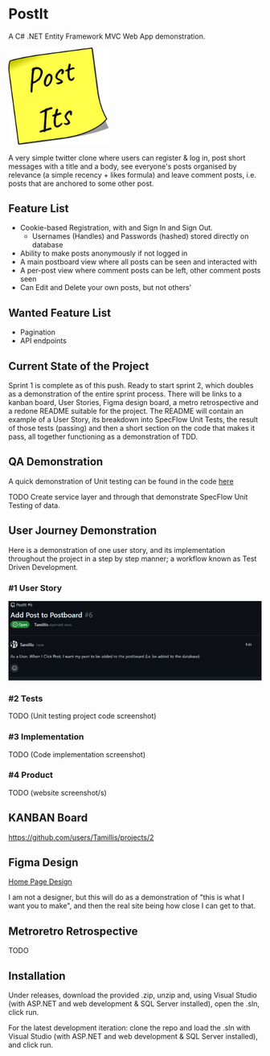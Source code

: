 # PostIt
A C# .NET Entity Framework MVC Web App demonstration.

<img src="./PostItDemo/wwwroot/Assets//PostItsLogo.png" style="margin:0px 0px auto:" width="200px"/>

A very simple twitter clone where users can register & log in, post short messages with a title and a body, see everyone's posts organised by relevance (a simple recency + likes formula) and leave comment posts, i.e. posts that are anchored to some other post.

## Feature List
- Cookie-based Registration, with and Sign In and Sign Out.
  - Usernames (Handles) and Passwords (hashed) stored directly on database
- Ability to make posts anonymously if not logged in
- A main postboard view where all posts can be seen and interacted with
- A per-post view where comment posts can be left, other comment posts seen
- Can Edit and Delete your own posts, but not others'

## Wanted Feature List
- Pagination
- API endpoints

## Current State of the Project
Sprint 1 is complete as of this push. Ready to start sprint 2, which doubles as a demonstration of the entire sprint process. There will be links to a kanban board, User Stories, Figma design board, a metro retrospective and a redone README suitable for the project. The README will contain an example of a User Story, its breakdown into SpecFlow Unit Tests, the result of those tests (passing) and then a short section on the code that makes it pass, all together functioning as a demonstration of TDD.

## QA Demonstration
A quick demonstration of Unit testing can be found in the code [here](./PostItsTests/UtilsTests.cs)

TODO Create service layer and through that demonstrate SpecFlow Unit Testing of data.

## User Journey Demonstration
Here is a demonstration of one user story, and its implementation throughout the project in a step by step manner; a workflow known as Test Driven Development.
### #1 User Story 

![User Story](./Screenshots/UserStory.jpg)

### #2 Tests 
TODO (Unit testing project code screenshot)
### #3 Implementation 
TODO (Code implementation screenshot)

### #4 Product 
TODO (website screenshot/s)

## KANBAN Board

https://github.com/users/Tamillis/projects/2

## Figma Design
[Home Page Design](https://www.figma.com/file/1JO25scDlwgyS5pMxvU0Cb/PostIts-Homepage?type=design&node-id=0%3A1&mode=design&t=wMqsCHv867fsVw1f-1)

I am not a designer, but this will do as a demonstration of "this is what I want you to make", and then the real site being how close I can get to that.

## Metroretro Retrospective
TODO

## Installation

Under releases, download the provided .zip, unzip and, using Visual Studio (with ASP.NET and web development & SQL Server installed), open the .sln, click run.

For the latest development iteration: clone the repo and load the .sln with Visual Studio (with ASP.NET and web development & SQL Server installed), and click run.